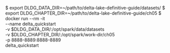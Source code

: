 $ export DLDG_DATA_DIR=~/path/to/delta-lake-definitive-guide/datasets/
$ export DLDG_CHAPTER_DIR=~/path/to/delta-lake-definitive-guide/ch05
$ docker run --rm -it \
 --name delta_quickstart \
 -v $DLDG_DATA_DIR/:/opt/spark/data/datasets \
 -v $DLDG_CHAPTER_DIR/:/opt/spark/work-dir/ch05 \
 -p 8888-8889:8888-8889 \
 delta_quickstart